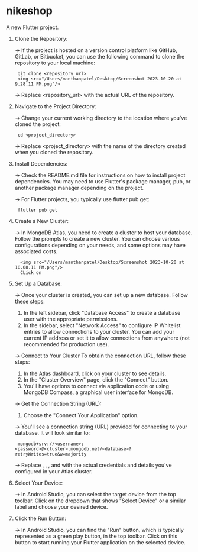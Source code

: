 # nikeshop

A new Flutter project.


1. Clone the Repository:

    -> If the project is hosted on a version control platform like GitHub, GitLab, or Bitbucket, you can use the following command to clone the repository to your local machine:

        git clone <repository_url>
        <img src="/Users/manthanpatel/Desktop/Screenshot 2023-10-20 at 9.28.11 PM.png"/>

   -> Replace <repository_url> with the actual URL of the repository.


2. Navigate to the Project Directory:

    -> Change your current working directory to the location where you've cloned the project:

        cd <project_directory>

    -> Replace <project_directory> with the name of the directory created when you cloned the repository.


3. Install Dependencies:

    -> Check the README.md file for instructions on how to install project dependencies. You may need to use Flutter's package manager, pub, or another package manager depending on the project.

    -> For Flutter projects, you typically use flutter pub get:

        flutter pub get


4. Create a New Cluster:

   -> In MongoDB Atlas, you need to create a cluster to host your database. Follow the prompts to create a new cluster. You can choose various configurations depending on your needs, and some options may have associated costs.
          
         <img src="/Users/manthanpatel/Desktop/Screenshot 2023-10-20 at 10.08.11 PM.png"/>
         CLick on 

5. Set Up a Database:

   -> Once your cluster is created, you can set up a new database. Follow these steps:

   1. In the left sidebar, click "Database Access" to create a database user with the appropriate permissions.
   2. In the sidebar, select "Network Access" to configure IP Whitelist entries to allow connections to your cluster. You can add your current IP address or set it to allow connections from anywhere (not recommended for production use).

   -> Connect to Your Cluster To obtain the connection URL, follow these steps:

   1. In the Atlas dashboard, click on your cluster to see details.
   2. In the "Cluster Overview" page, click the "Connect" button.
   3. You'll have options to connect via application code or using MongoDB Compass, a graphical user interface for MongoDB.

   -> Get the Connection String (URL):

   1. Choose the "Connect Your Application" option.

   -> You'll see a connection string (URL) provided for connecting to your database. It will look similar to:
   
        mongodb+srv://<username>:<password>@<cluster>.mongodb.net/<database>?retryWrites=true&w=majority

   -> Replace <username>, <password>, <cluster>, and <database> with the actual credentials and details you've configured in your Atlas cluster.


6. Select Your Device:

   -> In Android Studio, you can select the target device from the top toolbar. Click on the dropdown that shows "Select Device" or a similar label and choose your desired device.

7. Click the Run Button:

   -> In Android Studio, you can find the "Run" button, which is typically represented as a green play button, in the top toolbar. Click on this button to start running your Flutter application on the selected device.
